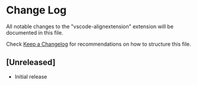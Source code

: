 # Change Log

All notable changes to the "vscode-alignextension" extension will be documented in this file.

Check [Keep a Changelog](http://keepachangelog.com/) for recommendations on how to structure this file.

## [Unreleased]

- Initial release